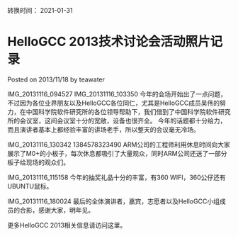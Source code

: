 转换时间： 2021-01-31

# HelloGCC 2013技术讨论会活动照片记录
Posted on 2013/11/18 by teawater

IMG_20131116_094527
IMG_20131116_103350
今年的会场开始出了一点问题，不过因为各位业界朋友以及HelloGCC各位同仁，尤其是HelloGCC成员吴伟的努力，在中国科学院软件研究所的各位领导帮助下，我们借到了中国科学院软件研究所的会议室，这间会议室十分的宽敞，设备也很齐全。
今年的话题都十分给力，而且演讲者基本上都经验丰富的讲场老手，所以整天的会议毫无冷场。

IMG_20131116_130342
1384578323490
ARM公司的工程师利用休息时间向大家展示了M0+的小板子，每次休息都吸引了大量观众，同时ARM公司还送了一部分板子给现场的观众们。

IMG_20131116_115158
今年的抽奖礼品十分的丰富，有360 WIFI，360公仔还有UBUNTU鼠标。

IMG_20131116_180024
最后的全体演讲者，嘉宾，志愿者以及HelloGCC小组成员的合影，感谢大家，明年见。

更多HelloGCC 2013相关信息请访问这里。
